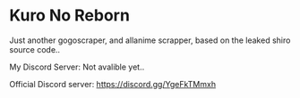 # Kuro No Reborn
Just another gogoscraper, and allanime scrapper, based on the leaked shiro source code..

My Discord Server: Not avalible yet..

Official Discord server: https://discord.gg/YgeFkTMmxh
